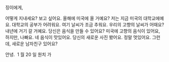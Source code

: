 징이에게,

어떻게 지내세요? 보고 싶어요. 올해에 미국에 올 거예요? 저는 지금 미국의 대학교에예요. 대학교의 공부가 어려워요. 여기 날씨가 조금 추워요. 우리의 고향의 날씨가 어때요? 내년에 거기 갈 거예요. 당신은 음식을 만들 수 있어요? 미국에 고향의 음식이 있어요, 하지만, 나빠요. 네 음식이 맛있어요. 당신의 새로운 사진 봤어요. 정말 멋있어요. 그런데, 새로운 남자친구 있어요?

​안녕.
​
​1 월 20 일 원치 가
